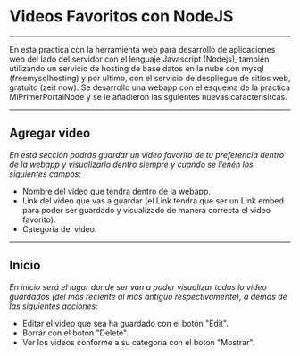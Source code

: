 # Videos Favoritos con NodeJS

***
En esta practica con la herramienta web para desarrollo de aplicaciones web del lado del servidor con el lenguaje 
Javascript (Nodejs), también utilizando un servicio de hosting de base datos en la nube con mysql (freemysqlhosting) y por ultimo, con el servicio de despliegue de sitios web, gratuito (zeit now). Se desarrollo una webapp con el esquema de la practica MiPrimerPortalNode y se le añadieron las sguientes nuevas caracterisitcas.

***

## Agregar video

*En está sección podrás guardar un video favorito de tu preferencia dentro de la webapp y visualizarlo dentro siempre y cuando se llenén los siguientes campos:*

* Nombre del video que tendra dentro de la webapp.
* Link del video que vas a guardar (el Link tendra que ser un Link embed para poder ser guardado y visualizado de manera correcta el video favorito).
* Categoría del video.

***

## Inicio

*En inicio será el lugar donde ser van a poder visualizar todos lo video guardados (del más reciente al más antigüo respectivamente), a demás de las siguientes acciones:*

* Editar el video que sea ha guardado con el botón "Edit".
* Borrar con el boton "Delete".
* Ver los videos conforme a su categoria con el boton "Mostrar".
